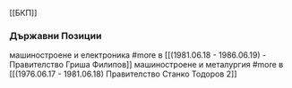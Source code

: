[[БКП]]

### Държавни Позиции
машиностроене и електроника #more в [[(1981.06.18 - 1986.06.19) - Правителство Гриша Филипов]]
машиностроене и металургия #more в [[(1976.06.17 - 1981.06.18) Правителство Станко Тодоров 2]]